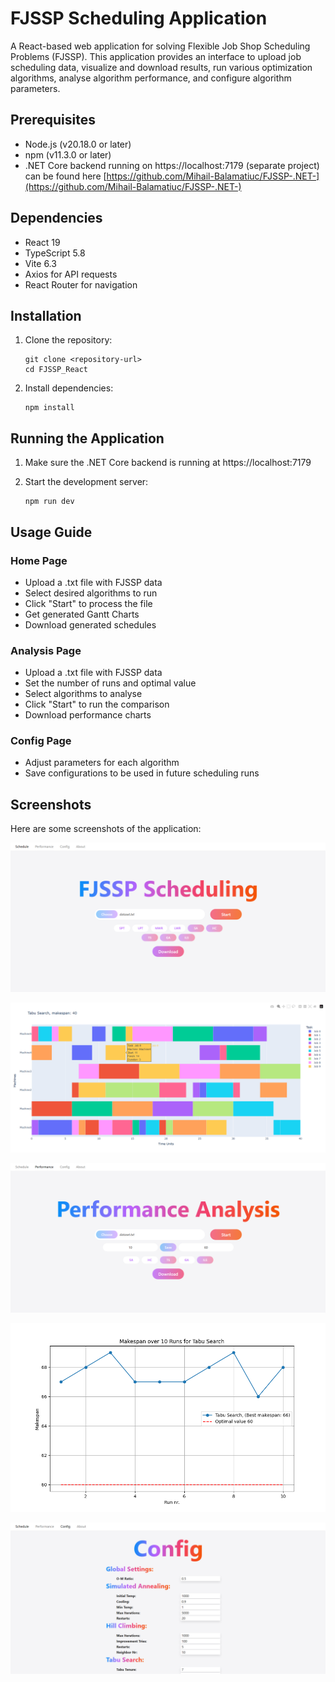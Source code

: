 # FJSSP Scheduling Application

A React-based web application for solving Flexible Job Shop Scheduling Problems (FJSSP). This application provides an interface to upload job scheduling data, visualize and download results, run various optimization algorithms, analyse algorithm performance, and configure algorithm parameters.

## Prerequisites

- Node.js (v20.18.0 or later)
- npm (v11.3.0 or later)
- .NET Core backend running on https://localhost:7179 (separate project) can be found here [https://github.com/Mihail-Balamatiuc/FJSSP-.NET-](https://github.com/Mihail-Balamatiuc/FJSSP-.NET-)

## Dependencies

- React 19
- TypeScript 5.8
- Vite 6.3
- Axios for API requests
- React Router for navigation


## Installation

1. Clone the repository:
   ```
   git clone <repository-url>
   cd FJSSP_React
   ```

2. Install dependencies:
   ```
   npm install
   ```

## Running the Application

1. Make sure the .NET Core backend is running at https://localhost:7179

2. Start the development server:
   ```
   npm run dev
   ```

## Usage Guide

### Home Page
- Upload a .txt file with FJSSP data
- Select desired algorithms to run
- Click "Start" to process the file
- Get generated Gantt Charts
- Download generated schedules

### Analysis Page
- Upload a .txt file with FJSSP data
- Set the number of runs and optimal value
- Select algorithms to analyse
- Click "Start" to run the comparison
- Download performance charts

### Config Page
- Adjust parameters for each algorithm
- Save configurations to be used in future scheduling runs

## Screenshots

Here are some screenshots of the application:

![Scheduling Page](./readme_images/Schedule_page.png)

![Gantt Chart](./readme_images/Gantt_chart.png)

![Analysis Performance Page](./readme_images/Performance_page.png)

![Performance Chart](./readme_images/TS_performance.png)

![Configuration Page](./readme_images/Config_page.png)

